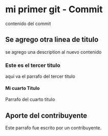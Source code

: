 # mi primer git - Commit
contenido del commit

## Se agrego otra linea de titulo
se agrego una description al nuevo contenido

### Este es el tercer titulo
aqui va el parrafo del tercer titulo

#### Mi cuarto Titulo
Parrafo del cuarto titulo

## Aporte del contribuyente
Este parrafo fue escrito por un contribuyente. 
